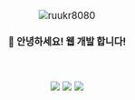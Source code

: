 <div align="center" style="font-size:1.2em;">
<p align="center">
  <img src="https://komarev.com/ghpvc/?username=ruukr8080&label=Profile+views&color=0e75b6&style=flat" alt="ruukr8080" />
</p>
<div>
<p align="center" style="font-size:1.2em;"><h4 align="center">👋 안녕하세요! 웹 개발 합니다!</h4>
  <!-- <b align="center">im Programmer from <span style="color:#009688;">South Korea</span> 🇰🇷</b><br> -->
</p>
<br>
<p align="center">
  <img src="https://img.shields.io/badge/Java-3776AB?style=flat&logo=java&logoColor=white"/>
  <img src="https://img.shields.io/badge/JavaScript-F7DF1E?style=flat&logo=javascript&logoColor=black"/>
  <img src="https://img.shields.io/badge/TypeScript-61DAFB?style=flat&logo=typescript&logoColor=black"/>
</p>


<div align="center">

<!--START_SECTION:waka-->
<!--END_SECTION:waka-->

</div>
